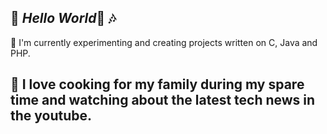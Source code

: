 🌼 *Hello World*👋 🎶 
---

🌱 I'm currently experimenting and creating projects written on C, Java and PHP.

🌴 I love cooking for my family during my spare time and watching about the latest tech news in the youtube.
---
